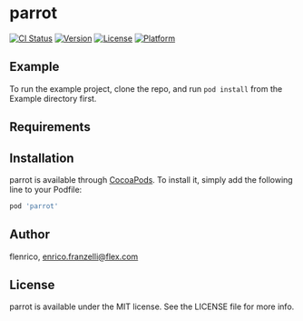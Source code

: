 # parrot

[![CI Status](https://img.shields.io/travis/flenrico/parrot.svg?style=flat)](https://travis-ci.org/flenrico/parrot)
[![Version](https://img.shields.io/cocoapods/v/parrot.svg?style=flat)](https://cocoapods.org/pods/parrot)
[![License](https://img.shields.io/cocoapods/l/parrot.svg?style=flat)](https://cocoapods.org/pods/parrot)
[![Platform](https://img.shields.io/cocoapods/p/parrot.svg?style=flat)](https://cocoapods.org/pods/parrot)

## Example

To run the example project, clone the repo, and run `pod install` from the Example directory first.

## Requirements

## Installation

parrot is available through [CocoaPods](https://cocoapods.org). To install
it, simply add the following line to your Podfile:

```ruby
pod 'parrot'
```

## Author

flenrico, enrico.franzelli@flex.com

## License

parrot is available under the MIT license. See the LICENSE file for more info.
